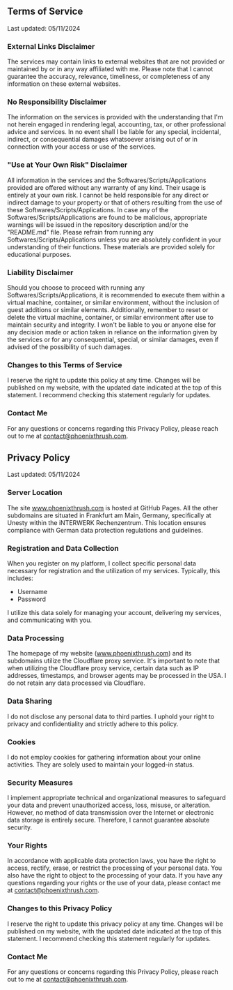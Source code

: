 
## Terms of Service
Last updated: 05/11/2024

### External Links Disclaimer
The services may contain links to external websites that are not provided or maintained by or in any way affiliated with me. Please note that I cannot guarantee the accuracy, relevance, timeliness, or completeness of any information on these external websites.

### No Responsibility Disclaimer
The information on the services is provided with the understanding that I'm not herein engaged in rendering legal, accounting, tax, or other professional advice and services. In no event shall I be liable for any special, incidental, indirect, or consequential damages whatsoever arising out of or in connection with your access or use of the services.

### "Use at Your Own Risk" Disclaimer

All information in the services and the Softwares/Scripts/Applications provided are offered without any warranty of any kind. Their usage is entirely at your own risk. I cannot be held responsible for any direct or indirect damage to your property or that of others resulting from the use of these Softwares/Scripts/Applications. In case any of the Softwares/Scripts/Applications are found to be malicious, appropriate warnings will be issued in the repository description and/or the "README.md" file. Please refrain from running any Softwares/Scripts/Applications unless you are absolutely confident in your understanding of their functions. These materials are provided solely for educational purposes.

### Liability Disclaimer

Should you choose to proceed with running any Softwares/Scripts/Applications, it is recommended to execute them within a virtual machine, container, or similar environment, without the inclusion of guest additions or similar elements. Additionally, remember to reset or delete the virtual machine, container, or similar environment after use to maintain security and integrity. I won't be liable to you or anyone else for any decision made or action taken in reliance on the information given by the services or for any consequential, special, or similar damages, even if advised of the possibility of such damages.

### Changes to this Terms of Service
I reserve the right to update this policy at any time. Changes will be published on my website, with the updated date indicated at the top of this statement. I recommend checking this statement regularly for updates.

### Contact Me
For any questions or concerns regarding this Privacy Policy, please reach out to me at contact@phoenixthrush.com.

## Privacy Policy
Last updated: 05/11/2024

### Server Location
The site www.phoenixthrush.com is hosted at GitHub Pages. All the other subdomains are situated in Frankfurt am Main, Germany, specifically at Unesty within the iNTERWERK Rechenzentrum. This location ensures compliance with German data protection regulations and guidelines.

### Registration and Data Collection
When you register on my platform, I collect specific personal data necessary for registration and the utilization of my services. Typically, this includes:
- Username
- Password

I utilize this data solely for managing your account, delivering my services, and communicating with you.

### Data Processing
The homepage of my website (www.phoenixthrush.com) and its subdomains utilize the Cloudflare proxy service. It's important to note that when utilizing the Cloudflare proxy service, certain data such as IP addresses, timestamps, and browser agents may be processed in the USA. I do not retain any data processed via Cloudflare.

### Data Sharing
I do not disclose any personal data to third parties. I uphold your right to privacy and confidentiality and strictly adhere to this policy.

### Cookies
I do not employ cookies for gathering information about your online activities. They are solely used to maintain your logged-in status.

### Security Measures
I implement appropriate technical and organizational measures to safeguard your data and prevent unauthorized access, loss, misuse, or alteration. However, no method of data transmission over the Internet or electronic data storage is entirely secure. Therefore, I cannot guarantee absolute security.

### Your Rights
In accordance with applicable data protection laws, you have the right to access, rectify, erase, or restrict the processing of your personal data. You also have the right to object to the processing of your data. If you have any questions regarding your rights or the use of your data, please contact me at contact@phoenixthrush.com.

### Changes to this Privacy Policy
I reserve the right to update this privacy policy at any time. Changes will be published on my website, with the updated date indicated at the top of this statement. I recommend checking this statement regularly for updates.

### Contact Me
For any questions or concerns regarding this Privacy Policy, please reach out to me at contact@phoenixthrush.com.
